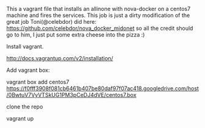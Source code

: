 This a vagrant file that installs an allinone with nova-docker on a centos7 machine and fires the services. This job is just a dirty modification of the great job Toni(@celebdor) did here: https://github.com/celebdor/nova_docker_midonet so all the credit should go to him, I just put some extra cheese into the pizza :)

Install vagrant.

http://docs.vagrantup.com/v2/installation/

Add vagrant box:

vagrant box add centos7 https://f0fff3908f081cb6461b407be80daf97f07ac418.googledrive.com/host/0BwtuV7VyVTSkUG1PM3pCeDJ4dVE/centos7.box

clone the repo

vagrant up

